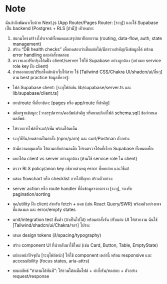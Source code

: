 # Note
ฉันกำลังพัฒนาเว็บด้วย Next.js (App Router/Pages Router: [ระบุ]) และใช้ Supabase เป็น backend (Postgres + RLS [ถ้ามี]) เป้าหมาย:
1) สแกนโครงสร้างโปรเจกต์ทั้งหมดและสรุปสถาปัตยกรรม (routing, data-flow, auth, state management)
2) สร้าง “DB health checks” เพื่อทดสอบว่าเชื่อมต่อได้/มีตารางสำคัญ/ดึงข้อมูลได้ พร้อม error handling และคำสั่งทดสอบ
3) ตรวจและปรับปรุงโค้ดฝั่ง client/server ให้ใช้ Supabase อย่างถูกต้อง (อย่าเผย service role key ฝั่ง client)
4) ช่วยออกแบบ/ปรับสไตล์หน้าเว็บให้สวย ใช้ [Tailwind CSS/Chakra UI/shadcn/ui/อื่นๆ] ตาม best practice
ข้อมูลที่ควรรู้:
- ไฟล์ Supabase client: [ระบุไฟล์เช่น lib/supabase/server.ts และ lib/supabase/client.ts]
- เพจ/route ที่เกี่ยวข้อง: [pages หรือ app/route ที่สำคัญ]
- สคีมาฐานข้อมูล: [วางสรุปตาราง/คอลัมน์สำคัญ หรือแนบลิงก์ไฟล์ schema.sql]
ข้อกำหนดผลลัพธ์:
- ให้รายการไฟล์ที่จะแก้/เพิ่ม พร้อมโค้ดเต็ม
- ระบุวิธีรัน/ทดสอบเป็นคำสั่ง (npm/yarn) และ curl/Postman ตัวอย่าง
- ถ้ามีความคลุมเครือ ให้ถามกลับก่อนลงมือ
โปรดตรวจโค้ดที่เรียก Supabase ทั้งหมดเพื่อ:
- แยกโค้ด client vs server อย่างถูกต้อง (ห้ามใช้ service role ใน client)
- ตรวจ RLS policy/anon key อธิบายสาเหตุ error ที่พบบ่อย และวิธีแก้
- แสดง flowchart หรือ checklist การไล่ปัญหา
สร้างตัวอย่าง:
- server action หรือ route handler ที่ดึงข้อมูลจากตาราง [ระบุ], รองรับ pagination/sorting
- ฮุค/utility ฝั่ง client สำหรับ fetch + แคช (เช่น React Query/SWR) พร้อมตัวอย่างเพจที่แสดงผล และ error/empty states
- unit/integration test ขั้นต่ำ (ถ้าเป็นไปได้) พร้อมคำสั่งรัน
ปรับแต่ง UI ให้สวยงาม
ฉันใช้ [Tailwind/shadcn/ui/Chakra/ฯลฯ] โปรด:
- เสนอ design tokens (สี/spacing/typography)
- สร้าง component UI ที่นำกลับมาใช้ใหม่ (เช่น Card, Button, Table, EmptyState)
- แปลงหน้าปัจจุบัน [ระบุไฟล์หน้า] ให้ใช้ component เหล่านี้ พร้อม responsive และ accessibility (focus states, aria-attrs)

- ขอผลลัพธ์ “ทำตามได้ทันที”: ให้รวมโค้ดเต็มไฟล์ + คำสั่งรัน/ทดสอบ + ตัวอย่าง request/response
